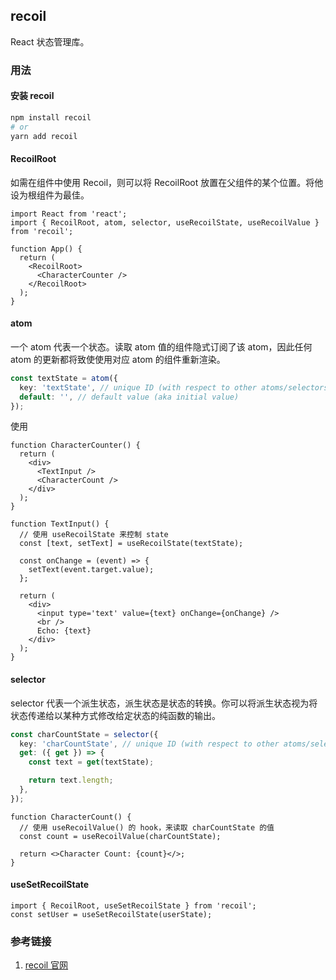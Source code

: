 ## recoil

React 状态管理库。

### 用法

#### 安装 recoil

```bash
npm install recoil
# or
yarn add recoil
```

#### RecoilRoot

如需在组件中使用 Recoil，则可以将 RecoilRoot 放置在父组件的某个位置。将他设为根组件为最佳。

```tsx
import React from 'react';
import { RecoilRoot, atom, selector, useRecoilState, useRecoilValue } from 'recoil';

function App() {
  return (
    <RecoilRoot>
      <CharacterCounter />
    </RecoilRoot>
  );
}
```

#### atom

一个 atom 代表一个状态。读取 atom 值的组件隐式订阅了该 atom，因此任何 atom 的更新都将致使使用对应 atom 的组件重新渲染。

```ts
const textState = atom({
  key: 'textState', // unique ID (with respect to other atoms/selectors)
  default: '', // default value (aka initial value)
});
```

使用

```tsx
function CharacterCounter() {
  return (
    <div>
      <TextInput />
      <CharacterCount />
    </div>
  );
}

function TextInput() {
  // 使用 useRecoilState 来控制 state
  const [text, setText] = useRecoilState(textState);

  const onChange = (event) => {
    setText(event.target.value);
  };

  return (
    <div>
      <input type='text' value={text} onChange={onChange} />
      <br />
      Echo: {text}
    </div>
  );
}
```

#### selector

selector 代表一个派生状态，派生状态是状态的转换。你可以将派生状态视为将状态传递给以某种方式修改给定状态的纯函数的输出。

```ts
const charCountState = selector({
  key: 'charCountState', // unique ID (with respect to other atoms/selectors)
  get: ({ get }) => {
    const text = get(textState);

    return text.length;
  },
});
```

```tsx
function CharacterCount() {
  // 使用 useRecoilValue() 的 hook，来读取 charCountState 的值
  const count = useRecoilValue(charCountState);

  return <>Character Count: {count}</>;
}
```

#### useSetRecoilState

```tsx
import { RecoilRoot, useSetRecoilState } from 'recoil';
const setUser = useSetRecoilState(userState);
```

### 参考链接

1. [recoil 官网](https://recoiljs.org/zh-hans/)
